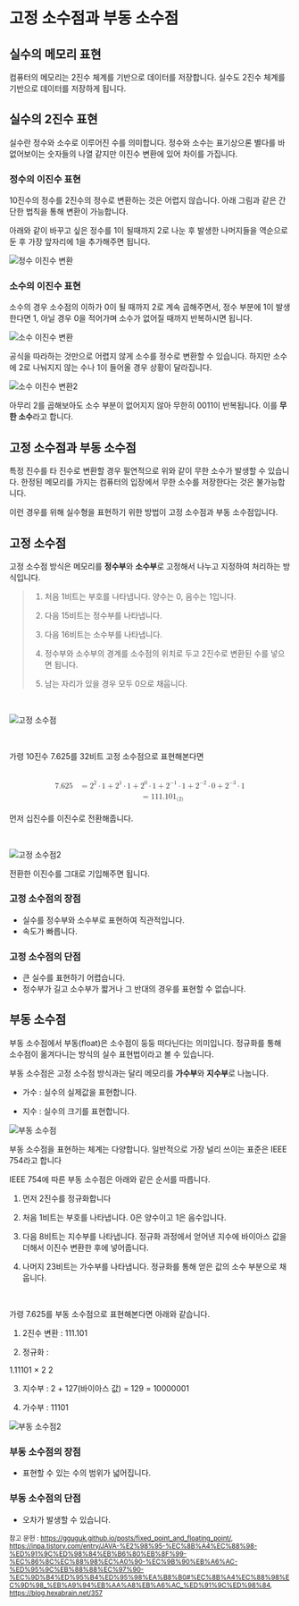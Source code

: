 # 고정 소수점과 부동 소수점
## 실수의 메모리 표현
컴퓨터의 메모리는 2진수 체계를 기반으로 데이터를 저장합니다. 실수도 2진수 체계를 기반으로 데이터를 저장하게 됩니다.

## 실수의 2진수 표현
실수란 정수와 소수로 이루어진 수를 의미합니다. 정수와 소수는 표기상으론 별다를 바 없어보이는 숫자들의 나열 같지만 이진수 변환에 있어 차이를 가집니다.

### 정수의 이진수 표현
10진수의 정수를 2진수의 정수로 변환하는 것은 어렵지 않습니다. 아래 그림과 같은 간단한 법칙을 통해 변환이 가능합니다.

아래와 같이 바꾸고 싶은 정수를 1이 될때까지 2로 나눈 후 발생한 나머지들을 역순으로 둔 후 가장 앞자리에 1을 추가해주면 됩니다.

![정수 이진수 변환](https://img1.daumcdn.net/thumb/R1280x0/?scode=mtistory2&fname=https%3A%2F%2Fblog.kakaocdn.net%2Fdn%2FnrujE%2FbtrbAAYB26O%2F2agaEiFGFuCIV33eihv9Yk%2Fimg.png)

### 소수의 이진수 표현
소수의 경우 소수점의 이하가 0이 될 때까지 2로 계속 곱해주면서, 정수 부분에 1이 발생한다면 1, 아닐 경우 0을 적어가며 소수가 없어질 때까지 반복하시면 됩니다.

![소수 이진수 변환](https://img1.daumcdn.net/thumb/R1280x0/?scode=mtistory2&fname=https%3A%2F%2Fblog.kakaocdn.net%2Fdn%2FbjXXhE%2FbtrbABwAtn9%2FvniK6fAyznRI3YesopKi3k%2Fimg.png)

공식을 따라하는 것만으로 어렵지 않게 소수를 정수로 변환할 수 있습니다. 하지만 소수에 2로 나눠지지 않는 수나 1이 들어올 경우 상황이 달라집니다.

![소수 이진수 변환2](https://img1.daumcdn.net/thumb/R1280x0/?scode=mtistory2&fname=https%3A%2F%2Fblog.kakaocdn.net%2Fdn%2FmyTEk%2FbtrbKGXGUss%2FcYZoNnkmQ0F1eOK3cMIAnk%2Fimg.png)

아무리 2를 곱해보아도 소수 부분이 없어지지 않아 무한히 0011이 반복됩니다. 이를 **무한 소수**라고 합니다.

## 고정 소수점과 부동 소수점
특정 진수를 타 진수로 변환할 경우 필연적으로 위와 같이 무한 소수가 발생할 수 있습니다. 한정된 메모리를 가지는 컴퓨터의 입장에서 무한 소수를 저장한다는 것은 불가능합니다.

이런 경우를 위해 실수형을 표현하기 위한 방법이 고정 소수점과 부동 소수점입니다.

## 고정 소수점

고정 소수점 방식은 메모리를 **정수부**와 **소수부**로 고정해서 나누고 지정하여 처리하는 방식입니다.

>1. 처음 1비트는 부호를 나타냅니다. 양수는 0, 음수는 1입니다.
>
>2. 다음 15비트는 정수부를 나타냅니다.
>
>3. 다음 16비트는 소수부를 나타냅니다.
>
>4. 정수부와 소수부의 경계를 소수점의 위치로 두고 2진수로 변환된 수를 넣으면 됩니다.
>
>5. 남는 자리가 있을 경우 모두 0으로 채웁니다.

<br>

![고정 소수점](https://gguguk.github.io/assets/img/post_img/fixed_point.png)

<br>

가령 10진수 7.625를 32비트 고정 소수점으로 표현해본다면

<br>

<math xmlns="http://www.w3.org/1998/Math/MathML" display="block">
  <mtable displaystyle="true" columnalign="right left" columnspacing="0em" rowspacing="1.3em 0.3em">
    <mtr>
      <mtd>
        <msub>
          <mn>7.625</mn>
          <mrow data-mjx-texclass="ORD">
          </mrow>
        </msub>
      </mtd>
      <mtd>
        <mi></mi>
        <mo>=</mo>
        <msup>
          <mn>2</mn>
          <mn>2</mn>
        </msup>
        <mo>&#x22C5;</mo>
        <mn>1</mn>
        <mo>+</mo>
        <msup>
          <mn>2</mn>
          <mn>1</mn>
        </msup>
        <mo>&#x22C5;</mo>
        <mn>1</mn>
        <mo>+</mo>
        <msup>
          <mn>2</mn>
          <mn>0</mn>
        </msup>
        <mo>&#x22C5;</mo>
        <mn>1</mn>
        <mo>+</mo>
        <msup>
          <mn>2</mn>
          <mrow data-mjx-texclass="ORD">
            <mo>&#x2212;</mo>
            <mn>1</mn>
          </mrow>
        </msup>
        <mo>&#x22C5;</mo>
        <mn>1</mn>
        <mo>+</mo>
        <msup>
          <mn>2</mn>
          <mrow data-mjx-texclass="ORD">
            <mo>&#x2212;</mo>
            <mn>2</mn>
          </mrow>
        </msup>
        <mo>&#x22C5;</mo>
        <mn>0</mn>
        <mo>+</mo>
        <msup>
          <mn>2</mn>
          <mrow data-mjx-texclass="ORD">
            <mo>&#x2212;</mo>
            <mn>3</mn>
          </mrow>
        </msup>
        <mo>&#x22C5;</mo>
        <mn>1</mn>
      </mtd>
    </mtr>
    <mtr>
      <mtd></mtd>
      <mtd>
        <mi></mi>
        <mo>=</mo>
        <msub>
          <mn>111.101</mn>
          <mrow data-mjx-texclass="ORD">
            <mo stretchy="false">(</mo>
            <mn>2</mn>
            <mo stretchy="false">)</mo>
          </mrow>
        </msub>
      </mtd>
    </mtr>
  </mtable>
</math>

먼저 십진수를 이진수로 전환해줍니다.

<br>

![고정 소수점2](https://gguguk.github.io/assets/img/post_img/fixed_point_example.png)

전환한 이진수를 그대로 기입해주면 됩니다.

### 고정 소수점의 장점

- 실수를 정수부와 소수부로 표현하여 직관적입니다.
- 속도가 빠릅니다.

### 고정 소수점의 단점

- 큰 실수를 표현하기 어렵습니다.
- 정수부가 길고 소수부가 짧거나 그 반대의 경우를 표현할 수 없습니다.

## 부동 소수점

부동 소수점에서 부동(float)은 소수점이 둥둥 떠다닌다는 의미입니다. 정규화를 통해 소수점이 옮겨다니는 방식의 실수 표현법이라고 볼 수 있습니다.

부동 소수점은 고정 소수점 방식과는 달리 메모리를 **가수부**와 **지수부**로 나눕니다.

- 가수 : 실수의 실제값을 표현합니다.

- 지수 : 실수의 크기를 표현합니다.

![부동 소수점](https://gguguk.github.io/assets/img/post_img/floating_point.png)

부동 소수점을 표현하는 체계는 다양합니다. 일반적으로 가장 널리 쓰이는 표준은 IEEE 754라고 합니다

IEEE 754에 따른 부동 소수점은 아래와 같은 순서를 따릅니다.

1. 먼저 2진수를 정규화합니다

2. 처음 1비트는 부호를 나타냅니다. 0은 양수이고 1은 음수입니다.

3. 다음 8비트는 지수부를 나타냅니다. 정규화 과정에서 얻어낸 지수에 바이아스 값을 더해서 이진수 변환한 후에 넣어줍니다.

4. 나머지 23비트는 가수부를 나타냅니다. 정규화를 통해 얻은 값의 소수 부분으로 채웁니다.

<br>

가령 7.625를 부동 소수점으로 표현해본다면 아래와 같습니다.

1. 2진수 변환 : 111.101

2. 정규화 : <math xmlns="http://www.w3.org/1998/Math/MathML">
  <msub>
    <mn>1.11101</mn>
    <mrow data-mjx-texclass="ORD">
    </mrow>
  </msub>
  <mo>&#xD7;</mo>
  <msup>
    <mn>2</mn>
    <mn>2</mn>
  </msup>
</math>

3. 지수부 : 2 + 127(바이아스 값) = 129 = 10000001

4. 가수부 : 11101

![부동 소수점2](https://gguguk.github.io/assets/img/post_img/floating_point_example.png)

### 부동 소수점의 장점

- 표현할 수 있는 수의 범위가 넓어집니다.

### 부동 소수점의 단점

- 오차가 발생할 수 있습니다.

<sub>참고 문헌 : https://gguguk.github.io/posts/fixed_point_and_floating_point/, https://inpa.tistory.com/entry/JAVA-%E2%98%95-%EC%8B%A4%EC%88%98-%ED%91%9C%ED%98%84%EB%B6%80%EB%8F%99-%EC%86%8C%EC%88%98%EC%A0%90-%EC%9B%90%EB%A6%AC-%ED%95%9C%EB%88%88%EC%97%90-%EC%9D%B4%ED%95%B4%ED%95%98%EA%B8%B0#%EC%8B%A4%EC%88%98%EC%9D%98_%EB%A9%94%EB%AA%A8%EB%A6%AC_%ED%91%9C%ED%98%84, https://blog.hexabrain.net/357